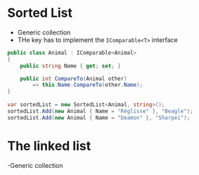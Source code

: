 





# Sorted List 

- Generic collection
- THe key has to implement the ```IComparable<T>``` interface

```cs
public class Animal : IComparable<Animal>
{
    public string Name { get; set; }

    public int CompareTo(Animal other)
        => this.Name.CompareTo(other.Name);
}
		
var sortedList = new SortedList<Animal, string>();
sortedList.Add(new Animal { Name = "Réglisse" }, "Beagle");
sortedList.Add(new Animal { Name = "Deamon" }, "Sharpei");
```

# The linked list

-Generic collection
